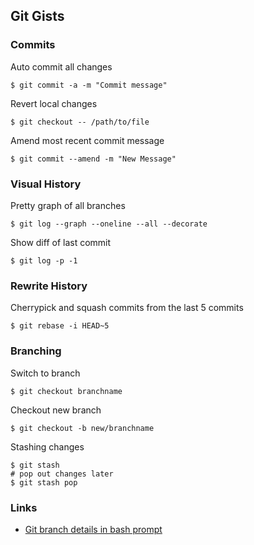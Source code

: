 ## Git Gists

### Commits

Auto commit all changes

    $ git commit -a -m "Commit message"

Revert local changes

    $ git checkout -- /path/to/file

Amend most recent commit message

    $ git commit --amend -m "New Message"

### Visual History

Pretty graph of all branches

    $ git log --graph --oneline --all --decorate

Show diff of last commit 

    $ git log -p -1

### Rewrite History

Cherrypick and squash commits from the last 5 commits

    $ git rebase -i HEAD~5

### Branching

Switch to branch

    $ git checkout branchname

Checkout new branch

    $ git checkout -b new/branchname

Stashing changes

    $ git stash
    # pop out changes later
    $ git stash pop

### Links

- [Git branch details in bash prompt](http://code-worrier.com/blog/git-branch-in-bash-prompt/)
